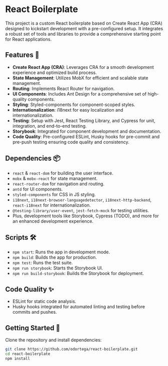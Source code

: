 # React Boilerplate

This project is a custom React boilerplate based on Create React App (CRA) designed to kickstart development with a pre-configured setup. It integrates a robust set of tools and libraries to provide a comprehensive starting point for React applications.

## Features 🌟

- **Create React App (CRA)**: Leverages CRA for a smooth development experience and optimized build process.
- **State Management**: Utilizes MobX for efficient and scalable state management.
- **Routing**: Implements React Router for navigation.
- **UI Components**: Includes Ant Design for a comprehensive set of high-quality components.
- **Styling**: Styled-components for component-scoped styles.
- **Internationalization**: i18next for easy localization and internationalization.
- **Testing**: Setup with Jest, React Testing Library, and Cypress for unit, integration, and end-to-end testing.
- **Storybook**: Integrated for component development and documentation.
- **Code Quality**: Pre-configured ESLint, Husky hooks for pre-commit and pre-push testing ensuring code quality and consistency.

## Dependencies 📦

- `react` & `react-dom` for building the user interface.
- `mobx` & `mobx-react` for state management.
- `react-router-dom` for navigation and routing.
- `antd` for UI components.
- `styled-components` for CSS in JS styling.
- `i18next`, `i18next-browser-languagedetector`, `i18next-http-backend`, `react-i18next` for internationalization.
- `@testing-library/user-event`, `jest-fetch-mock` for testing utilities.
- Plus, development tools like Storybook, Cypress (TODO), and more for an enhanced development experience.


## Scripts 🛠️

- `npm start`: Runs the app in development mode.
- `npm build`: Builds the app for production.
- `npm test`: Runs the test suite.
- `npm run storybook`: Starts the Storybook UI.
- `npm run build-storybook`: Builds the Storybook for deployment.

## Code Quality ✨

- ESLint for static code analysis.
- Husky hooks integrated for automated linting and testing before commits and pushes.

## Getting Started 🚀

Clone the repository and install dependencies:

```bash
git clone https://github.com/odortega/react-boilerplate.git
cd react-boilerplate
npm install
```
